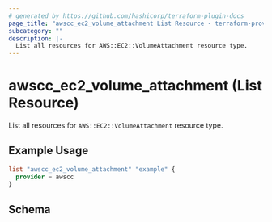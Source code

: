 ```yaml
---
# generated by https://github.com/hashicorp/terraform-plugin-docs
page_title: "awscc_ec2_volume_attachment List Resource - terraform-provider-awscc"
subcategory: ""
description: |-
  List all resources for AWS::EC2::VolumeAttachment resource type.
---
```


# awscc_ec2_volume_attachment (List Resource)

List all resources for `AWS::EC2::VolumeAttachment` resource type.

## Example Usage

```terraform
list "awscc_ec2_volume_attachment" "example" {
  provider = awscc
}
```

<!-- schema generated by tfplugindocs -->
## Schema
